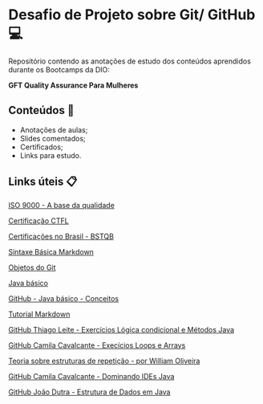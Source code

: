 # Desafio de Projeto sobre Git/ GitHub :computer:
Repositório contendo as anotações de estudo dos conteúdos aprendidos durante os Bootcamps da DIO:

**GFT Quality Assurance Para Mulheres**

## Conteúdos :bookmark_tabs:

- Anotações de aulas;
- Slides comentados;
- Certificados;
- Links para estudo.

## Links úteis :clipboard:

[ISO 9000 - A base da qualidade](https://qualidadeuniso.files.wordpress.com/2012/09/nbr-iso-9000-2005.pdf)

[Certificação CTFL](https://www.istqb.org/certifications/certified-tester-foundation-level)

[Certificações no Brasil - BSTQB](https://bstqb.org.br/b9/)

[Sintaxe Básica Markdown](https://www.markdownguide.org/basic-syntax/)

[Objetos do Git](https://yunwuxin1.gitbooks.io/git/content/pt-br/2f43a18152712fdc540f15b0a67e9786/eabfce06abf3d61cb56302bae6b62e77.html)

[Java básico](https://glysns.gitbook.io/java-basico)

[GitHub - Java básico - Conceitos](https://github.com/Lerufato/Dio-Project-Java-basico.git)

[Tutorial Markdown](https://github.com/luong-komorebi/Markdown-Tutorial/blob/master/README_pt-BR.md)

[GitHub Thiago Leite - Exercícios Lógica condicional e Métodos Java](https://github.com/tlcdio) 

[GitHub Camila Cavalcante - Execícios Loops e Arrays](https://github.com/cami-la/loops-e-arrays.git)

[Teoria sobre estruturas de repetição - por William Oliveira](https://woliveiras.com.br/posts/la%C3%A7os-de-repeti%C3%A7%C3%A3o-while-e-do-while/)

[GitHub Camila Cavalcante - Dominando IDEs Java](https://github.com/cami-la/curso-dio-dominando-ides-java.git)

[GitHub João Dutra - Estrutura de Dados em Java](https://github.com/jrdutra/estruturaDeDadosJavaDio)
